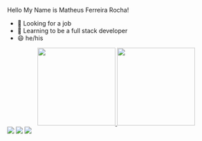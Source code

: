 Hello My Name is Matheus Ferreira Rocha!

- 🔭 Looking for a job
- 🌱 Learning to be a full stack developer
- 😄 he/his

<div align="center">
  <a href="https://linktr.ee/MatheusFRocha">
  <img height="180em" src="https://github-readme-stats.vercel.app/api?username=MatheusFRocha&show_icons=true&theme=dark&include_all_commits=true&count_private=true"/>
  <img height="180em" src="https://github-readme-stats.vercel.app/api/top-langs/?username=MatheusFRocha&layout=compact&langs_count=7&theme=dark"/>
</div>

<div> 
  <a href="https://www.instagram.com/morg_theus/" target="_blank"><img src="https://img.shields.io/badge/-Instagram-%23E4405F?style=for-the-badge&logo=instagram&logoColor=white" target="_blank"></a>
  <a href = "mailto:matheusferreirarocha00@gmail.com"><img src="https://img.shields.io/badge/-Gmail-%23333?style=for-the-badge&logo=gmail&logoColor=white" target="_blank"></a>
  <a href="https://www.linkedin.com/in/matheus-ferreira-rocha-5030611ab/" target="_blank"><img src="https://img.shields.io/badge/-LinkedIn-%230077B5?style=for-the-badge&logo=linkedin&logoColor=white" target="_blank"></a> 
 
</div>
